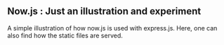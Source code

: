 Now.js : Just an illustration and experiment
-------------------------------------------- 
A simple illustration of how now.js is used with express.js. Here, one can also find how the static files are served.

